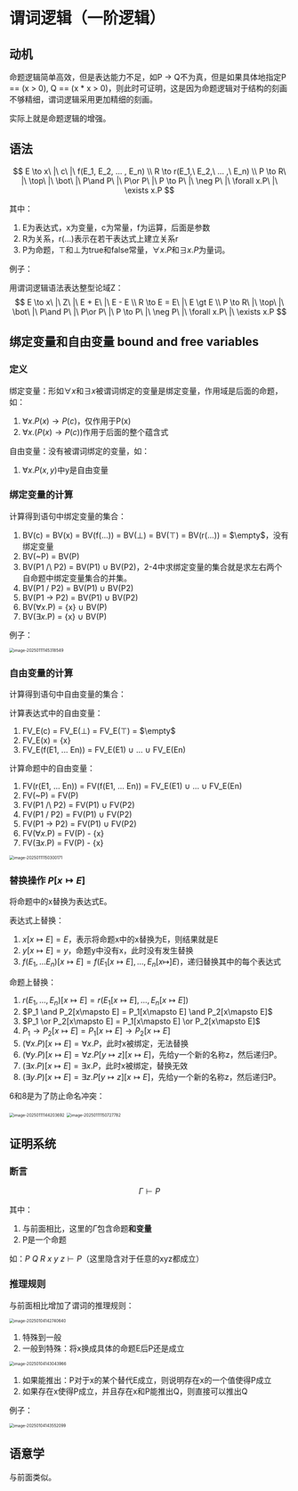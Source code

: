 # 谓词逻辑（一阶逻辑）

## 动机

命题逻辑简单高效，但是表达能力不足，如P -> Q不为真，但是如果具体地指定P == (x > 0), Q == (x * x > 0)，则此时可证明，这是因为命题逻辑对于结构的刻画不够精细，谓词逻辑采用更加精细的刻画。

实际上就是命题逻辑的增强。

## 语法

$$
E \to x\ |\ c\ |\ f(E_1, E_2, ... , E_n) \\
R \to r(E_1,\ E_2,\ ... ,\ E_n) \\ 
P \to R\ |\ \top\ |\ \bot\ |\ P\and P\ |\ P\or P\ |\ P \to P\ |\ \neg P\ |\ \forall x.P\ |\ \exists x.P
$$

其中：

1. E为表达式，x为变量，c为常量，f为运算，后面是参数
2. R为关系，r(...)表示在若干表达式上建立关系r
3. P为命题，$\top$和$\bot$为true和false常量，$\forall x.P$和$\exists x.P$为量词。

例子：

用谓词逻辑语法表达整型论域Z：
$$
E \to x\ |\ Z\ |\ E + E\ |\ E - E \\
R \to E = E\ |\ E \gt E \\ 
P \to R\ |\ \top\ |\ \bot\ |\ P\and P\ |\ P\or P\ |\ P \to P\ |\ \neg P\ |\ \forall x.P\ |\ \exists x.P
$$

## 绑定变量和自由变量 bound and free variables

### 定义

绑定变量：形如$\forall x$和$\exists x$被谓词绑定的变量是绑定变量，作用域是后面的命题，如：

1. $\forall x .P(x) \to P(c)$，仅作用于P(x)
2. $\forall x .(P(x) \to P(c))$作用于后面的整个蕴含式

自由变量：没有被谓词绑定的变量，如：

1. $\forall x.P(x, y)$中y是自由变量

### 绑定变量的计算

计算得到语句中绑定变量的集合：

1. BV(c) = BV(x) = BV(f(...)) = BV($\bot$) = BV($\top$) = BV(r(...)) = $\empty$，没有绑定变量
2. BV(~P) = BV(P)
3. BV(P1 /\ P2) = BV(P1) $\cup$ BV(P2)，2-4中求绑定变量的集合就是求左右两个自命题中绑定变量集合的并集。
4. BV(P1 \/ P2) = BV(P1) $\cup$ BV(P2)
5. BV(P1 -> P2) = BV(P1) $\cup$ BV(P2)
6. BV($\forall x.$P) = {x} $\cup$ BV(P)
7. BV($\exists x.$P) = {x} $\cup$ BV(P)

例子：

<img src="https://raw.githubusercontent.com/hao0012/ImageStore/main/20250413145151889.png" alt="image-20250111145318549" style="zoom:50%;" />

### 自由变量的计算

计算得到语句中自由变量的集合：

计算表达式中的自由变量：

1. FV_E(c) = FV_E($\bot$) = FV_E($\top$) = $\empty$
2. FV_E(x) = {x}
3. FV_E(f(E1, ... En)) = FV_E(E1) $\cup$ ... $\cup$ FV_E(En)

计算命题中的自由变量：

1. FV(r(E1, ... En)) = FV(f(E1, ... En)) = FV_E(E1) $\cup$ ... $\cup$ FV_E(En)
2. FV(~P) = FV(P)
3. FV(P1 /\ P2) = FV(P1) $\cup$ FV(P2)
4. FV(P1 \/ P2) = FV(P1) $\cup$ FV(P2)
5. FV(P1 -> P2) = FV(P1) $\cup$ FV(P2)
6. FV($\forall x.$P) = FV(P) - {x}
7. FV($\exists x.$P) = FV(P) - {x}

<img src="https://raw.githubusercontent.com/hao0012/ImageStore/main/20250413145153914.png" alt="image-20250111150300171" style="zoom:50%;" />

### 替换操作 $P[x\mapsto E]$

将命题中的x替换为表达式E。

表达式上替换：

1. $x[x\mapsto E] = E$，表示将命题x中的x替换为E，则结果就是E
2. $y[x\mapsto E] = y$，命题y中没有x，此时没有发生替换
3. $f(E_1, ... E_n)[x\mapsto E] = f(E_1[x\mapsto E], ... ,E_n[x\mapsto]E)$，递归替换其中的每个表达式

命题上替换：

1. $r(E_1, ...,E_n)[x\mapsto E] = r(E_1[x\mapsto E], ..., E_n[x\mapsto E])$
2. $P_1 \and P_2[x\mapsto E] = P_1[x\mapsto E] \and P_2[x\mapsto E]$
3. $P_1 \or P_2[x\mapsto E] = P_1[x\mapsto E] \or P_2[x\mapsto E]$
4. $P_1 \to P_2[x\mapsto E] = P_1[x\mapsto E] \to P_2[x\mapsto E]$
5. $(\forall x.P)[x\mapsto E] = \forall x.P$，此时x被绑定，无法替换
6. $(\forall y.P)[x\mapsto E] = \forall z.P[y\mapsto z][x\mapsto E]$，先给y一个新的名称z，然后递归P。
7. $(\exists x.P)[x\mapsto E] = \exists x.P$，此时x被绑定，替换无效
8. $(\exists y.P)[x\mapsto E] = \exists z.P[y\mapsto z][x\mapsto E]$，先给y一个新的名称z，然后递归P。

6和8是为了防止命名冲突：

<img src="https://raw.githubusercontent.com/hao0012/ImageStore/main/20250413145156018.png" alt="image-20250111144203692" style="zoom:50%;" />

<img src="https://raw.githubusercontent.com/hao0012/ImageStore/main/20250413145157060.png" alt="image-20250111150727782" style="zoom:50%;" />



## 证明系统

### 断言

$$
\Gamma \vdash P
$$

其中：

1. 与前面相比，这里的$\Gamma$包含命题**和变量**
2. P是一个命题

如：$P\ Q\ R\ x\ y\ z\vdash P$（这里隐含对于任意的xyz都成立）

### 推理规则

与前面相比增加了谓词的推理规则：

<img src="https://raw.githubusercontent.com/hao0012/ImageStore/main/20250413145159855.png" alt="image-20250104142740640" style="zoom:50%;" />

1. 特殊到一般
2. 一般到特殊：将x换成具体的命题E后P还是成立

<img src="https://raw.githubusercontent.com/hao0012/ImageStore/main/20250413145201081.png" alt="image-20250104143043966" style="zoom:50%;" />

1. 如果能推出：P对于x的某个替代E成立，则说明存在x的一个值使得P成立
2. 如果存在x使得P成立，并且存在x和P能推出Q，则直接可以推出Q

例子：

<img src="https://raw.githubusercontent.com/hao0012/ImageStore/main/20250413145203434.png" alt="image-20250104143552099" style="zoom:50%;" />

## 语意学

与前面类似。
